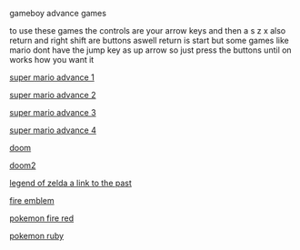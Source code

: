 gameboy advance games


to use these games the controls are your arrow keys and then a s z x  also return and right shift are buttons aswell return is start but some games like mario dont have the jump key as up arrow so just press the buttons until on works how you want it 




<a href="https://cattn.github.io/gba/launcher.html#supermarioadvance"> super mario advance 1</a>
<p></p>
<a href="https://cattn.github.io/gba/launcher.html#supermarioadvance2"> super mario advance 2</a>
<p></p>
<a href="https://cattn.github.io/gba/launcher.html#supermarioadvance3"> super mario advance 3</a>
<p></p>
<a href="https://cattn.github.io/gba/launcher.html#supermarioadvance4"> super mario advance 4</a>
<p></p>
<a href="https://cattn.github.io/gba/launcher.html#dm"> doom </a>
<p></p>
<a href="https://cattn.github.io/gba/launcher.html#dm2"> doom2</a>
<p></p>
<a href="https://cattn.github.io/gba/launcher.html#zelda_past"> legend of zelda a link to the past</a>
<p></p>
<a href="https://cattn.github.io/gba/launcher.html#fire_emblem"> fire emblem</a>
<p></p>

<a href="https://cattn.github.io/gba/launcher.html#pokemonred"> pokemon fire red</a>
<p></p>

<a href="https://cattn.github.io/gba/launcher.html#pokemonruby"> pokemon ruby</a>
<p></p>

<a href=""> </a>
<p></p>

<a href=""> </a>
<p></p>

<a href=""> </a>
<p></p>
